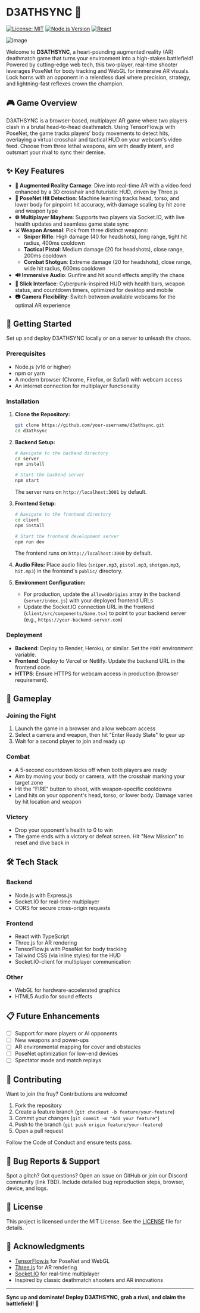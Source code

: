 # D3ATHSYNC 🎯

[![License: MIT](https://img.shields.io/badge/License-MIT-yellow.svg)](https://opensource.org/licenses/MIT)
[![Node.js Version](https://img.shields.io/badge/Node.js-v16+-green.svg)](https://nodejs.org/)
[![React](https://img.shields.io/badge/React-18+-blue.svg)](https://reactjs.org/)

![image](https://github.com/user-attachments/assets/37572752-c56c-4753-b801-279242409f0e)



Welcome to **D3ATHSYNC**, a heart-pounding augmented reality (AR) deathmatch game that turns your environment into a high-stakes battlefield! Powered by cutting-edge web tech, this two-player, real-time shooter leverages PoseNet for body tracking and WebGL for immersive AR visuals. Lock horns with an opponent in a relentless duel where precision, strategy, and lightning-fast reflexes crown the champion.

## 🎮 Game Overview

D3ATHSYNC is a browser-based, multiplayer AR game where two players clash in a brutal head-to-head deathmatch. Using TensorFlow.js with PoseNet, the game tracks players' body movements to detect hits, overlaying a virtual crosshair and tactical HUD on your webcam's video feed. Choose from three lethal weapons, aim with deadly intent, and outsmart your rival to sync their demise.

## ✨ Key Features

- **🎯 Augmented Reality Carnage**: Dive into real-time AR with a video feed enhanced by a 3D crosshair and futuristic HUD, driven by Three.js
- **🤖 PoseNet Hit Detection**: Machine learning tracks head, torso, and lower body for pinpoint hit accuracy, with damage scaling by hit zone and weapon type
- **🌐 Multiplayer Mayhem**: Supports two players via Socket.IO, with live health updates and seamless game state sync
- **⚔️ Weapon Arsenal**: Pick from three distinct weapons:
  - **Sniper Rifle**: High damage (40 for headshots), long range, tight hit radius, 400ms cooldown
  - **Tactical Pistol**: Medium damage (20 for headshots), close range, 200ms cooldown
  - **Combat Shotgun**: Extreme damage (20 for headshots), close range, wide hit radius, 600ms cooldown
- **🔊 Immersive Audio**: Gunfire and hit sound effects amplify the chaos
- **🎨 Slick Interface**: Cyberpunk-inspired HUD with health bars, weapon status, and countdown timers, optimized for desktop and mobile
- **📷 Camera Flexibility**: Switch between available webcams for the optimal AR experience

## 🚀 Getting Started

Set up and deploy D3ATHSYNC locally or on a server to unleash the chaos.

### Prerequisites

- Node.js (v16 or higher)
- npm or yarn
- A modern browser (Chrome, Firefox, or Safari) with webcam access
- An internet connection for multiplayer functionality

### Installation

1. **Clone the Repository:**
   ```bash
   git clone https://github.com/your-username/d3athsync.git
   cd d3athsync
   ```

2. **Backend Setup:**
   ```bash
   # Navigate to the backend directory
   cd server
   npm install
   
   # Start the backend server
   npm start
   ```
   The server runs on `http://localhost:3001` by default.

3. **Frontend Setup:**
   ```bash
   # Navigate to the frontend directory
   cd client
   npm install
   
   # Start the frontend development server
   npm run dev
   ```
   The frontend runs on `http://localhost:3000` by default.

4. **Audio Files:**
   Place audio files (`sniper.mp3`, `pistol.mp3`, `shotgun.mp3`, `hit.mp3`) in the frontend's `public/` directory.

5. **Environment Configuration:**
   - For production, update the `allowedOrigins` array in the backend (`server/index.js`) with your deployed frontend URLs
   - Update the Socket.IO connection URL in the frontend (`client/src/components/Game.tsx`) to point to your backend server (e.g., `https://your-backend-server.com`)

### Deployment

- **Backend**: Deploy to Render, Heroku, or similar. Set the `PORT` environment variable.
- **Frontend**: Deploy to Vercel or Netlify. Update the backend URL in the frontend code.
- **HTTPS**: Ensure HTTPS for webcam access in production (browser requirement).

## 🎥 Gameplay

### Joining the Fight
1. Launch the game in a browser and allow webcam access
2. Select a camera and weapon, then hit "Enter Ready State" to gear up
3. Wait for a second player to join and ready up

### Combat
- A 5-second countdown kicks off when both players are ready
- Aim by moving your body or camera, with the crosshair marking your target zone
- Hit the "FIRE" button to shoot, with weapon-specific cooldowns
- Land hits on your opponent's head, torso, or lower body. Damage varies by hit location and weapon

### Victory
- Drop your opponent's health to 0 to win
- The game ends with a victory or defeat screen. Hit "New Mission" to reset and dive back in

## 🛠️ Tech Stack

### Backend
- Node.js with Express.js
- Socket.IO for real-time multiplayer
- CORS for secure cross-origin requests

### Frontend
- React with TypeScript
- Three.js for AR rendering
- TensorFlow.js with PoseNet for body tracking
- Tailwind CSS (via inline styles) for the HUD
- Socket.IO-client for multiplayer communication

### Other
- WebGL for hardware-accelerated graphics
- HTML5 Audio for sound effects

## 📋 Future Enhancements

- [ ] Support for more players or AI opponents
- [ ] New weapons and power-ups
- [ ] AR environmental mapping for cover and obstacles
- [ ] PoseNet optimization for low-end devices
- [ ] Spectator mode and match replays

## 🤝 Contributing

Want to join the fray? Contributions are welcome!

1. Fork the repository
2. Create a feature branch (`git checkout -b feature/your-feature`)
3. Commit your changes (`git commit -m "Add your feature"`)
4. Push to the branch (`git push origin feature/your-feature`)
5. Open a pull request

Follow the Code of Conduct and ensure tests pass.

## 🐛 Bug Reports & Support

Spot a glitch? Got questions? Open an issue on GitHub or join our Discord community (link TBD). Include detailed bug reproduction steps, browser, device, and logs.

## 📜 License

This project is licensed under the MIT License. See the [LICENSE](LICENSE) file for details.

## 🙌 Acknowledgments

- [TensorFlow.js](https://www.tensorflow.org/js) for PoseNet and WebGL
- [Three.js](https://threejs.org/) for AR rendering
- [Socket.IO](https://socket.io/) for real-time multiplayer
- Inspired by classic deathmatch shooters and AR innovations

---

**Sync up and dominate! Deploy D3ATHSYNC, grab a rival, and claim the battlefield!** 🔫
